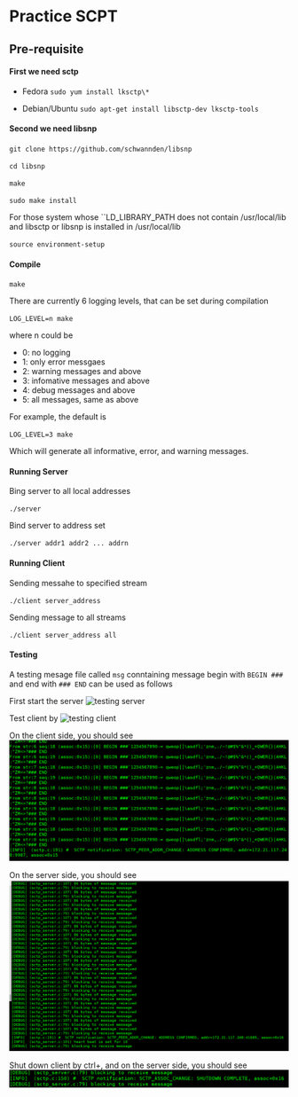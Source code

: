 # Practice SCPT

## Pre-requisite

#### First we need sctp

* Fedora
``sudo yum install lksctp\*``

* Debian/Ubuntu
``sudo apt-get install libsctp-dev lksctp-tools``

#### Second we need libsnp

``git clone https://github.com/schwannden/libsnp``

``cd libsnp``

``make``

``sudo make install``

For those system whose ``LD_LIBRARY_PATH does not contain /usr/local/lib
and libsctp or libsnp is installed in /usr/local/lib

``source environment-setup``

#### Compile
``make``

There are currently 6 logging levels, that can be set during compilation

``LOG_LEVEL=n make``

where n could be
* 0: no logging
* 1: only error messgaes
* 2: warning messages and above
* 3: infomative messages and above
* 4: debug messages and above
* 5: all messages, same as above

For example, the default is

``LOG_LEVEL=3 make``

Which will generate all informative, error, and warning messages.

#### Running Server
Bing server to all local addresses

``./server``

Bind server to address set

``./server addr1 addr2 ... addrn``

#### Running Client
Sending messahe to specified stream

``./client server_address``

Sending message to all streams

``./client server_address all``

#### Testing
A testing mesage file called ``msg`` conntaining message begin with ``BEGIN ###`` and end with ``### END`` can be used as follows

First start the server
![testing server](execServer.png)

Test client by
![testing client](execClient.png)

On the client side, you should see
![client echo](clientEcho.png)

On the server side, you should see
![server reply](serverReply.png)

Shut down client by ctrl+\, and on the server side, you should see
![server shutdown](serverShutdown.png)
